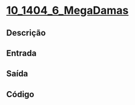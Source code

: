 # [10_1404_6_MegaDamas][1404]

[1404]: <https://judge.beecrowd.com/pt/problems/view/1404>

## Descrição

## Entrada

## Saída

## Código

```cpp

```
